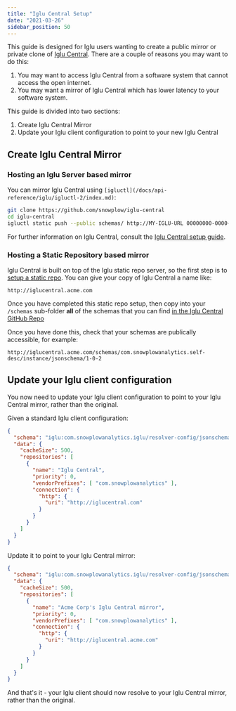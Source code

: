 ```yaml
---
title: "Iglu Central Setup"
date: "2021-03-26"
sidebar_position: 50
---
```


This guide is designed for Iglu users wanting to create a public mirror or private clone of [Iglu Central](/docs/api-reference/iglu/iglu-repositories/iglu-central/index.md). There are a couple of reasons you may want to do this:

1. You may want to access Iglu Central from a software system that cannot access the open internet.
2. You may want a mirror of Iglu Central which has lower latency to your software system.

This guide is divided into two sections:

1. Create Iglu Central Mirror
2. Update your Iglu client configuration to point to your new Iglu Central

## Create Iglu Central Mirror

### Hosting an Iglu Server based mirror

You can mirror Iglu Central using `[igluctl](/docs/api-reference/iglu/igluctl-2/index.md)`:

```bash
git clone https://github.com/snowplow/iglu-central
cd iglu-central
igluctl static push --public schemas/ http://MY-IGLU-URL 00000000-0000-0000-0000-000000000000
```

For further information on Iglu Central, consult the [Iglu Central setup guide](/docs/api-reference/iglu/iglu-central-setup/index.md).

### Hosting a Static Repository based mirror

Iglu Central is built on top of the Iglu static repo server, so the first step is to [setup a static repo](/docs/api-reference/iglu/iglu-repositories/static-repo/index.md). You can give your copy of Iglu Central a name like:

```text
http://iglucentral.acme.com
```

Once you have completed this static repo setup, then copy into your `/schemas` sub-folder **all** of the schemas that you can find [in the Iglu Central GitHub Repo](https://github.com/snowplow/iglu-central/tree/master/schemas)

Once you have done this, check that your schemas are publically accessible, for example:

```text
http://iglucentral.acme.com/schemas/com.snowplowanalytics.self-desc/instance/jsonschema/1-0-2
```

## Update your Iglu client configuration

You now need to update your Iglu client configuration to point to your Iglu Central mirror, rather than the original.

Given a standard Iglu client configuration:

```json
{
  "schema": "iglu:com.snowplowanalytics.iglu/resolver-config/jsonschema/1-0-2",
  "data": {
    "cacheSize": 500,
    "repositories": [
      {
        "name": "Iglu Central",
        "priority": 0,
        "vendorPrefixes": [ "com.snowplowanalytics" ],
        "connection": {
          "http": {
            "uri": "http://iglucentral.com"
          }
        }
      }
    ]
  }
}
```

Update it to point to your Iglu Central mirror:

```json
{
  "schema": "iglu:com.snowplowanalytics.iglu/resolver-config/jsonschema/1-0-2",
  "data": {
    "cacheSize": 500,
    "repositories": [
      {
        "name": "Acme Corp's Iglu Central mirror",
        "priority": 0,
        "vendorPrefixes": [ "com.snowplowanalytics" ],
        "connection": {
          "http": {
            "uri": "http://iglucentral.acme.com"
          }
        }
      }
    ]
  }
}
```

And that's it - your Iglu client should now resolve to your Iglu Central mirror, rather than the original.
